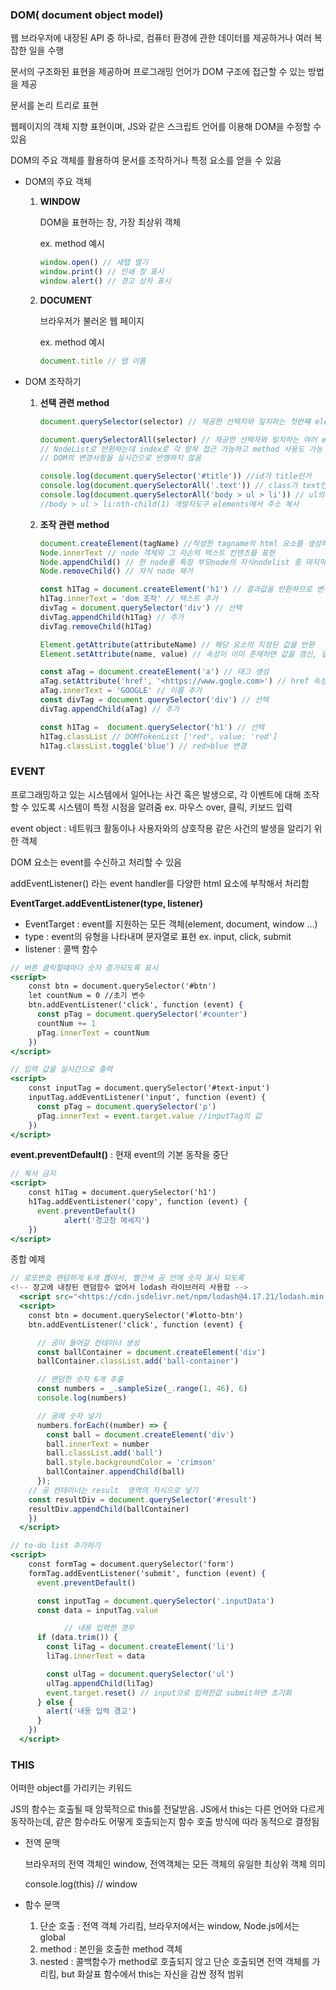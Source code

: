 ### DOM( document object model)

웹 브라우저에 내장된 API 중 하나로, 컴퓨터 환경에 관한 데이터를 제공하거나 여러 복잡한 일을 수행

문서의 구조화된 표현을 제공하며 프로그래밍 언어가 DOM 구조에 접근할 수 있는 방법을 제공

문서를 논리 트리로 표현

웹페이지의 객체 지향 표현이며, JS와 같은 스크립트 언어를 이용해 DOM을 수정할 수 있음

DOM의 주요 객체를 활용하여 문서를 조작하거나 특정 요소를 얻을 수 있음

- DOM의 주요 객체
  
  1. **WINDOW**
     
     DOM을 표현하는 창, 가장 최상위 객체
     
     ex. method 예시
     
     ```jsx
     window.open() // 새탭 열기
     window.print() // 인쇄 창 표시
     window.alert() // 경고 상자 표시
     ```
  
  2. **DOCUMENT**
     
     브라우저가 불러온 웹 페이지
     
     ex. method 예시
     
     ```jsx
     document.title // 탭 이름 
     ```

- DOM 조작하기
  
  1. **선택 관련 method**
     
     ```jsx
     document.querySelector(selector) // 제공한 선택자와 일치하는 첫번째 element 반환
     
     document.querySelectorAll(selector) // 제공한 선택자와 일치하는 여러 element 반환
     // NodeList로 반환하는데 index로 각 항목 접근 가능하고 method 사용도 가능 
     // DOM의 변경사항을 실시간으로 반영하지 않음
     
     console.log(document.querySelector('#title')) //id가 title인거
     console.log(document.querySelectorAll('.text')) // class가 text인거
     console.log(document.querySelectorAll('body > ul > li')) // ul의 자식 li class
     //body > ul > li:nth-child(1) 개발자도구 elements에서 주소 복사
     ```
  
  2. **조작 관련 method**
     
     ```jsx
     document.createElement(tagName) //작성한 tagname의 html 요소를 생성하여 반환
     Node.innerText // node 객체와 그 자손의 텍스트 컨텐츠를 표현
     Node.appendChild() // 한 node를 특정 부모node의 자식nodelist 중 마지막 자식으로 삽입, 추가된 node 객체를 반환
     Node.removeChild() // 자식 node 제거
     
     const h1Tag = document.createElement('h1') // 결과값을 반환하므로 변수에 넣어줌
     h1Tag.innerText = 'dom 조작' // 텍스트 추가
     divTag = document.querySelector('div') // 선택
     divTag.appendChild(h1Tag) // 추가
     divTag.removeChild(h1Tag)
     
     Element.getAttribute(attributeName) // 해당 요소의 지정된 값을 반환
     Element.setAttribute(name, value) // 속성이 이미 존재하면 값을 갱신, 없으면 추가
     
     const aTag = document.createElement('a') // 태그 생성
     aTag.setAttribute('href', '<https://www.gogle.com>') // href 속성 추가
     aTag.innerText = 'GOOGLE' // 이름 추가
     const divTag = document.querySelector('div') // 선택
     divTag.appendChild(aTag) // 추가
     
     const h1Tag =  document.querySelector('h1') // 선택
     h1Tag.classList // DOMTokenList ['red', value: 'red']
     h1Tag.classList.toggle('blue') // red>blue 변경
     ```

### EVENT

프로그래밍하고 있는 시스템에서 일어나는 사건 혹은 발생으로, 각 이벤트에 대해 조작할 수 있도록 시스템이 특정 시점을 알려줌 ex. 마우스 over, 클릭, 키보드 입력

event object : 네트워크 활동이나 사용자와의 상호작용 같은 사건의 발생을 알리기 위한 객체

DOM 요소는 event를 수신하고 처리할 수 있음

addEventListener() 라는 event handler를 다양한 html 요소에 부착해서 처리함

**EventTarget.addEventListener(type, listener)**

- EventTarget : event를 지원하는 모든 객체(element, document, window …)
- type : event의 유형을 나타내며 문자열로 표현 ex. input, click, submit
- listener : 콜백 함수

```jsx
// 버튼 클릭할때마다 숫자 증가되도록 표시
<script>
    const btn = document.querySelector('#btn')
    let countNum = 0 //초기 변수 
    btn.addEventListener('click', function (event) {
      const pTag = document.querySelector('#counter')
      countNum += 1
      pTag.innerText = countNum
    }) 
</script>

// 입력 값을 실시간으로 출력
<script>
    const inputTag = document.querySelector('#text-input')
    inputTag.addEventListener('input', function (event) {
      const pTag = document.querySelector('p')
      pTag.innerText = event.target.value //inputTag의 값
    })
</script>
```

**event.preventDefault()** : 현재 event의 기본 동작을 중단

```jsx
// 복사 금지
<script>
    const h1Tag = document.querySelector('h1')
    h1Tag.addEventListener('copy', function (event) {
      event.preventDefault()
            alert('경고창 메세지')
    })
</script>
```

종합 예제

```jsx
// 로또번호 랜덤하게 6개 뽑아서, 빨간색 공 안에 숫자 표시 되도록
<!-- 장고에 내장된 랜덤함수 없어서 lodash 라이브러리 사용함 -->
  <script src="<https://cdn.jsdelivr.net/npm/lodash@4.17.21/lodash.min.js>"></script>
  <script>
    const btn = document.querySelector('#lotto-btn')
    btn.addEventListener('click', function (event) {

      // 공이 들어갈 컨테이너 생성
      const ballContainer = document.createElement('div')
      ballContainer.classList.add('ball-container')

      // 랜덤한 숫자 6개 추출
      const numbers = _.sampleSize(_.range(1, 46), 6)
      console.log(numbers)

      // 공에 숫자 넣기
      numbers.forEach((number) => {
        const ball = document.createElement('div')
        ball.innerText = number
        ball.classList.add('ball')
        ball.style.backgroundColor = 'crimson'
        ballContainer.appendChild(ball)
      });  
    // 공 컨테이너는 result  영역의 자식으로 넣기
    const resultDiv = document.querySelector('#result')
    resultDiv.appendChild(ballContainer) 
    })
  </script>

// to-do list 추가하기
<script>
    const formTag = document.querySelector('form')
    formTag.addEventListener('submit', function (event) {
      event.preventDefault()

      const inputTag = document.querySelector('.inputData')
      const data = inputTag.value

            // 내용 입력한 경우
      if (data.trim()) {
        const liTag = document.createElement('li')
        liTag.innerText = data

        const ulTag = document.querySelector('ul')
        ulTag.appendChild(liTag)
        event.target.reset() // input으로 입력한값 submit하면 초기화
      } else {
        alert('내용 입력 경고')
      }
    })
  </script>
```

### THIS

어떠한 object를 가리키는 키워드

JS의 함수는 호출될 때 암묵적으로 this를 전달받음. JS에서 this는 다른 언어와 다르게 동작하는데, 같은 함수라도 어떻게 호출되는지 함수 호출 방식에 따라 동적으로 결정됨

- 전역 문맥
  
  브라우저의 전역 객체인 window, 전역객체는 모든 객체의 유일한 최상위 객체 의미
  
  console.log(this) // window

- 함수 문맥
  
  1. 단순 호출 : 전역 객체 가리킴, 브라우저에서는 window, Node.js에서는 global
  2. method : 본인을 호출한 method 객체
  3. nested : 콜백함수가 method로 호출되지 않고 단순 호출되면 전역 객체를 가리킴, but 화살표 함수에서 this는 자신을 감싼 정적 범위
